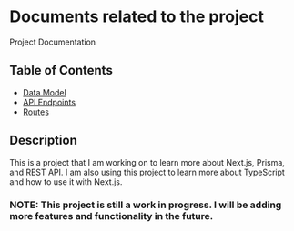 # Documents related to the project

Project Documentation

## Table of Contents

- [Data Model](./DATABASE.md)
- [API Endpoints](./ENDPOINTS.md)
- [Routes](./ROUTES.md)

## Description

This is a project that I am working on to learn more about Next.js, Prisma, and REST API. I am also using this project
to learn more about TypeScript and how to use it with Next.js.

### NOTE: This project is still a work in progress. I will be adding more features and functionality in the future.
